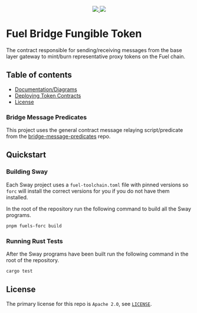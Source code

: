 <p align="center">
    <a href="https://crates.io/crates/forc/0.48.0" alt="forc">
        <img src="https://img.shields.io/badge/forc-v0.48.0-orange" />
    </a>
    <a href="https://crates.io/crates/fuel-core/0.21.0" alt="fuel-core">
        <img src="https://img.shields.io/badge/fuel--core-v0.21.0-blue" />
    </a>
</p>

# Fuel Bridge Fungible Token

The contract responsible for sending/receiving messages from the base layer gateway to mint/burn representative proxy tokens on the Fuel chain.

## Table of contents

- [Documentation/Diagrams](./docs/design_docs.md)
- [Deploying Token Contracts](./docs/deploy_docs.md)
- [License](#license)

### Bridge Message Predicates

This project uses the general contract message relaying script/predicate from the [bridge-message-predicates](https://github.com/FuelLabs/bridge-message-predicates) repo.

## Quickstart

### Building Sway

Each Sway project uses a `fuel-toolchain.toml` file with pinned versions so `forc` will install the correct versions for you if you do not have them installed.

In the root of the repository run the following command to build all the Sway programs.

```bash
pnpm fuels-forc build
```

### Running Rust Tests

After the Sway programs have been built run the following command in the root of the repository.

```bash
cargo test
```

## License

The primary license for this repo is `Apache 2.0`, see [`LICENSE`](../../LICENSE).
